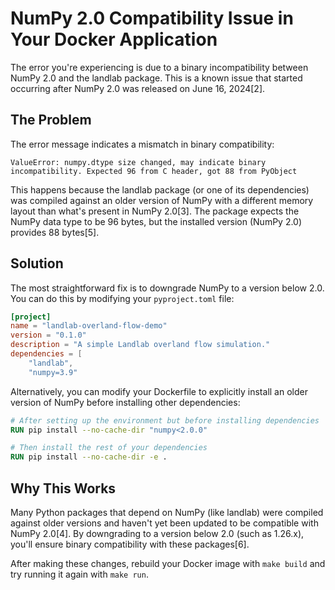 # NumPy 2.0 Compatibility Issue in Your Docker Application

The error you're experiencing is due to a binary incompatibility between NumPy 2.0 and the landlab package. This is a known issue that started occurring after NumPy 2.0 was released on June 16, 2024[2].

## The Problem

The error message indicates a mismatch in binary compatibility:

```
ValueError: numpy.dtype size changed, may indicate binary incompatibility. Expected 96 from C header, got 88 from PyObject
```

This happens because the landlab package (or one of its dependencies) was compiled against an older version of NumPy with a different memory layout than what's present in NumPy 2.0[3]. The package expects the NumPy data type to be 96 bytes, but the installed version (NumPy 2.0) provides 88 bytes[5].

## Solution

The most straightforward fix is to downgrade NumPy to a version below 2.0. You can do this by modifying your `pyproject.toml` file:

```toml
[project]
name = "landlab-overland-flow-demo"
version = "0.1.0"
description = "A simple Landlab overland flow simulation."
dependencies = [
    "landlab",
    "numpy=3.9"
```

Alternatively, you can modify your Dockerfile to explicitly install an older version of NumPy before installing other dependencies:

```dockerfile
# After setting up the environment but before installing dependencies
RUN pip install --no-cache-dir "numpy<2.0.0"

# Then install the rest of your dependencies
RUN pip install --no-cache-dir -e .
```

## Why This Works

Many Python packages that depend on NumPy (like landlab) were compiled against older versions and haven't yet been updated to be compatible with NumPy 2.0[4]. By downgrading to a version below 2.0 (such as 1.26.x), you'll ensure binary compatibility with these packages[6].

After making these changes, rebuild your Docker image with `make build` and try running it again with `make run`.